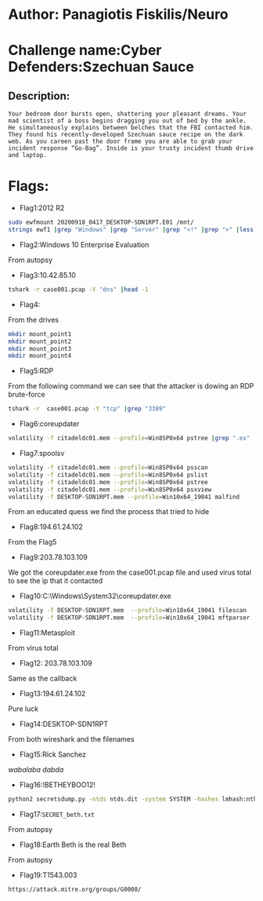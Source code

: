 # Author: Panagiotis Fiskilis/Neuro

# Challenge name:Cyber Defenders:Szechuan Sauce

## Description: ##

```
Your bedroom door bursts open, shattering your pleasant dreams. Your mad scientist of a boss begins dragging you out of bed by the ankle. He simultaneously explains between belches that the FBI contacted him. They found his recently-developed Szechuan sauce recipe on the dark web. As you careen past the door frame you are able to grab your incident response “Go-Bag”. Inside is your trusty incident thumb drive and laptop.
```

# Flags:

- Flag1:2012 R2

```bash
sudo ewfmount 20200918_0417_DESKTOP-SDN1RPT.E01 /mnt/
strings ewf1 |grep "Windows" |grep "Server" |grep "<!" |grep ">" |less
```

- Flag2:Windows 10 Enterprise Evaluation

From autopsy

- Flag3:10.42.85.10

```bash
tshark -r case001.pcap -Y "dns" |head -1
```

- Flag4:

From the drives

```bash
mkdir mount_point1
mkdir mount_point2
mkdir mount_point3
mkdir mount_point4
```

- Flag5:RDP

From the following command we can see that the attacker is dowing an RDP brute-force

```bash
tshark -r  case001.pcap -Y "tcp" |grep "3389"
```

- Flag6:coreupdater

```bash
volatility -f citadeldc01.mem --profile=Win8SP0x64 pstree |grep ".ex"
```

- Flag7:spoolsv

```bash
volatility -f citadeldc01.mem --profile=Win8SP0x64 psscan
volatility -f citadeldc01.mem --profile=Win8SP0x64 pslist
volatility -f citadeldc01.mem --profile=Win8SP0x64 pstree
volatility -f citadeldc01.mem --profile=Win8SP0x64 psxview
volatility -f DESKTOP-SDN1RPT.mem --profile=Win10x64_19041 malfind

```

From an educated quess we find the process that tried to hide

- Flag8:194.61.24.102

From the Flag5

- Flag9:203.78.103.109

We got the coreupdater.exe from the case001.pcap file and used virus total to see the ip that it contacted

- Flag10:C:\Windows\System32\coreupdater.exe

```bash
volatility -f DESKTOP-SDN1RPT.mem  --profile=Win10x64_19041 filescan
volatility -f DESKTOP-SDN1RPT.mem  --profile=Win10x64_19041 mftparser |grep -A 10 -B 10 "coreupdater"
```

- Flag11:Metasploit

From virus total

- Flag12: 203.78.103.109 

Same as the callback

- Flag13:194.61.24.102

Pure luck

- Flag14:DESKTOP-SDN1RPT

From both wireshark and the filenames

- Flag15:Rick Sanchez

*wabalaba dabda*

- Flag16:!BETHEYBOO12!

```bash
python2 secretsdump.py -ntds ntds.dit -system SYSTEM -hashes lmhash:nthash LOCAL -outputfile hashes.txt
```

- Flag17:```SECRET_beth.txt```

From autopsy

- Flag18:Earth Beth is the real Beth

From autopsy

- Flag19:T1543.003

```
https://attack.mitre.org/groups/G0008/
```
